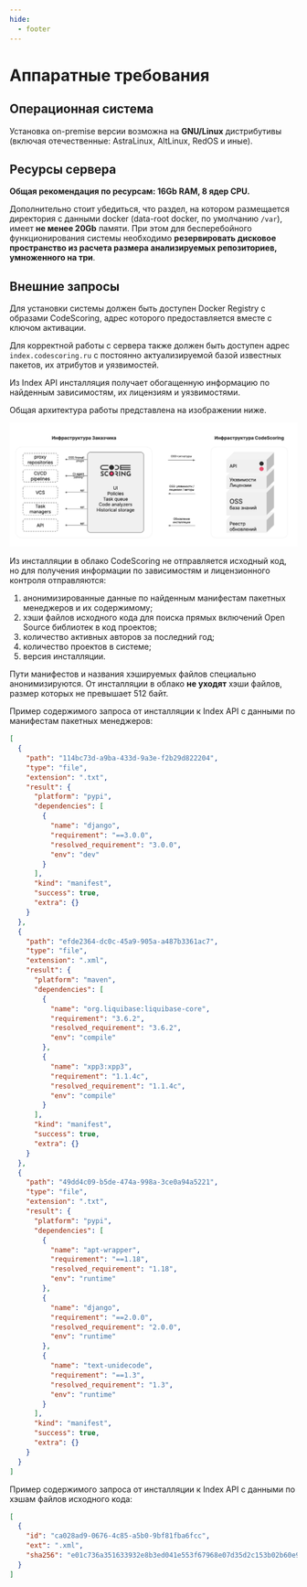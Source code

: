 ```yaml
---
hide:
  - footer
---
```

# Аппаратные требования

## Операционная система

Установка on-premise версии возможна на **GNU/Linux** дистрибутивы (включая отечественные: AstraLinux, AltLinux, RedOS и иные).

## Ресурсы сервера

**Общая рекомендация по ресурсам: 16Gb RAM, 8 ядер CPU.** 

Дополнительно стоит убедиться, что раздел, на котором размещается директория с данными docker (data-root docker, по умолчанию `/var`), имеет **не менее 20Gb** памяти. При этом для бесперебойного функционирования системы необходимо **резервировать дисковое пространство из расчета размера анализируемых репозиториев, умноженного на три**.

## Внешние запросы

Для установки системы должен быть доступен Docker Registry с образами CodeScoring, адрес которого предоставляется вместе с ключом активации.

Для корректной работы с сервера также должен быть доступен адрес `index.codescoring.ru` с постоянно актуализируемой базой известных пакетов, их атрибутов и уязвимостей.

Из Index API инсталляция получает обогащенную информацию по найденным зависимостям, их лицензиям и уязвимостями.

Общая архитектура работы представлена на изображении ниже.

![CodeScoring on-premise architecture](/assets/img/on-premise-architecture.png)

Из инсталляции в облако CodeScoring не отправляется исходный код, но для получения информации по зависимостям и лицензионного контроля отправляются:

1. анонимизированные данные по найденным манифестам пакетных менеджеров и их содержимому;
2. хэши файлов исходного кода для поиска прямых включений Open Source библиотек в код проектов;
3. количество активных авторов за последний год;
4. количество проектов в системе;
5. версия инсталляции.

Пути манифестов и названия хэшируемых файлов специально анонимизируются. От инсталляции в облако **не уходят** хэши файлов, размер которых не превышает 512 байт.

Пример содержимого запроса от инсталляции к Index API с данными по манифестам пакетных менеджеров:


```json
[
  {
    "path": "114bc73d-a9ba-433d-9a3e-f2b29d822204",
    "type": "file",
    "extension": ".txt",
    "result": {
      "platform": "pypi",
      "dependencies": [
        {
          "name": "django",
          "requirement": "==3.0.0",
          "resolved_requirement": "3.0.0",
          "env": "dev"
        }
      ],
      "kind": "manifest",
      "success": true,
      "extra": {}
    }
  },
  {
    "path": "efde2364-dc0c-45a9-905a-a487b3361ac7",
    "type": "file",
    "extension": ".xml",
    "result": {
      "platform": "maven",
      "dependencies": [
        {
          "name": "org.liquibase:liquibase-core",
          "requirement": "3.6.2",
          "resolved_requirement": "3.6.2",
          "env": "compile"
        },
        {
          "name": "xpp3:xpp3",
          "requirement": "1.1.4c",
          "resolved_requirement": "1.1.4c",
          "env": "compile"
        }
      ],
      "kind": "manifest",
      "success": true,
      "extra": {}
    }
  },
  {
    "path": "49dd4c09-b5de-474a-998a-3ce0a94a5221",
    "type": "file",
    "extension": ".txt",
    "result": {
      "platform": "pypi",
      "dependencies": [
        {
          "name": "apt-wrapper",
          "requirement": "==1.18",
          "resolved_requirement": "1.18",
          "env": "runtime"
        },
        {
          "name": "django",
          "requirement": "==2.0.0",
          "resolved_requirement": "2.0.0",
          "env": "runtime"
        },
        {
          "name": "text-unidecode",
          "requirement": "==1.3",
          "resolved_requirement": "1.3",
          "env": "runtime"
        }
      ],
      "kind": "manifest",
      "success": true,
      "extra": {}
    }
  }
]
```

Пример содержимого запроса от инсталляции к Index API с данными по хэшам файлов исходного кода:


```json
[
  {
    "id": "ca028ad9-0676-4c85-a5b0-9bf81fba6fcc",
    "ext": ".xml",
    "sha256": "e01c736a351633932e8b3ed041e553f67968e07d35d2c153b02b60e910a8c433"
  }
]
```

